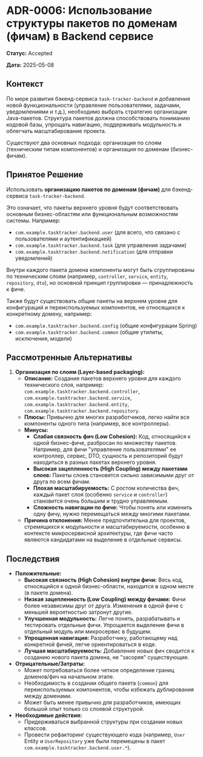 # ADR-0006: Использование структуры пакетов по доменам (фичам) в Backend сервисе

**Статус:** Accepted

**Дата:** 2025-05-08

## Контекст

По мере развития бэкенд-сервиса `task-tracker-backend` и добавления новой функциональности (управление пользователями, задачами, уведомлениями и т.д.), необходимо выбрать стратегию организации Java-пакетов. Структура пакетов должна способствовать пониманию кодовой базы, упрощать навигацию, поддерживать модульность и облегчать масштабирование проекта.

Существуют два основных подхода: организация по слоям (техническим типам компонентов) и организация по доменам (бизнес-фичам).

## Принятое Решение

Использовать **организацию пакетов по доменам (фичам)** для бэкенд-сервиса `task-tracker-backend`.

Это означает, что пакеты верхнего уровня будут соответствовать основным бизнес-областям или функциональным возможностям системы. Например:
- `com.example.tasktracker.backend.user` (для всего, что связано с пользователями и аутентификацией)
- `com.example.tasktracker.backend.task` (для управления задачами)
- `com.example.tasktracker.backend.notification` (для отправки уведомлений)

Внутри каждого пакета домена компоненты могут быть сгруппированы по техническим слоям (например, `controller`, `service`, `entity`, `repository`, `dto`), но основной принцип группировки — принадлежность к фиче.

Также будут существовать общие пакеты на верхнем уровне для конфигураций и переиспользуемых компонентов, не относящихся к конкретному домену, например:
- `com.example.tasktracker.backend.config` (общие конфигурации Spring)
- `com.example.tasktracker.backend.common` (общие утилиты, исключения, модели)

## Рассмотренные Альтернативы

1.  **Организация по слоям (Layer-based packaging):**
    *   **Описание:** Создание пакетов верхнего уровня для каждого технического слоя, например: `com.example.tasktracker.backend.controller`, `com.example.tasktracker.backend.service`, `com.example.tasktracker.backend.entity`, `com.example.tasktracker.backend.repository`.
    *   **Плюсы:** Привычно для многих разработчиков, легко найти все компоненты одного типа (например, все контроллеры).
    *   **Минусы:**
        *   **Слабая связность фич (Low Cohesion):** Код, относящийся к одной бизнес-фиче, разбросан по множеству пакетов. Например, для фичи "управление пользователями" ее контроллер, сервис, DTO, сущность и репозиторий будут находиться в разных пакетах верхнего уровня.
        *   **Высокая зацепленность (High Coupling) между пакетами слоев:** Пакеты слоев становятся сильно зависимыми друг от друга по всем фичам.
        *   **Плохая масштабируемость:** С ростом количества фич, каждый пакет слоя (особенно `service` и `controller`) становится очень большим и трудно управляемым.
        *   **Сложность навигации по фиче:** Чтобы понять или изменить одну фичу, нужно перемещаться между многими пакетами.
    *   **Причина отклонения:** Менее предпочтительна для проектов, стремящихся к модульности и масштабируемости, особенно в контексте микросервисной архитектуры, где фичи часто являются кандидатами на выделение в отдельные сервисы.

## Последствия

*   **Положительные:**
    *   **Высокая связность (High Cohesion) внутри фичи:** Весь код, относящийся к одной бизнес-области, находится в одном месте (в пакете домена).
    *   **Низкая зацепленность (Low Coupling) между фичами:** Фичи более независимы друг от друга. Изменения в одной фиче с меньшей вероятностью затронут другие.
    *   **Улучшенная модульность:** Легче понять, разрабатывать и тестировать отдельные фичи. Упрощается выделение фичи в отдельный модуль или микросервис в будущем.
    *   **Упрощенная навигация:** Разработчику, работающему над конкретной фичей, легче ориентироваться в коде.
    *   **Лучшая масштабируемость:** Добавление новых фич сводится к созданию нового пакета домена, не "засоряя" существующие.
*   **Отрицательные/Затраты:**
    *   Может потребоваться более четкое определение границ доменов/фич на начальном этапе.
    *   Необходимость в создании общего пакета (`common`) для переиспользуемых компонентов, чтобы избежать дублирования между доменами.
    *   Может быть менее привычно для разработчиков, имеющих большой опыт только со слоевой структурой.
*   **Необходимые действия:**
    *   Придерживаться выбранной структуры при создании новых классов.
    *   Провести рефакторинг существующего кода (например, `User` Entity и `UserRepository` уже были перемещены в пакет `com.example.tasktracker.backend.user.*`).